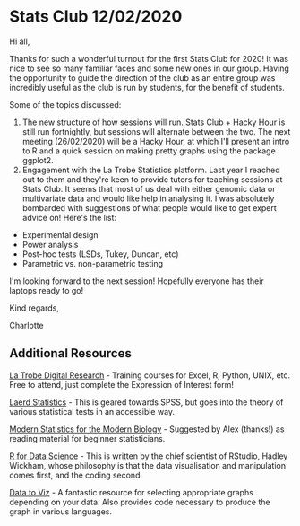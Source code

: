 # Stats Club 12/02/2020 
Hi all,

Thanks for such a wonderful turnout for the first Stats Club for 2020! It was nice to see so many familiar faces and some new ones in our group. Having the opportunity to guide the direction of the club as an entire group was incredibly useful as the club is run by students, for the benefit of students. 

Some of the topics discussed:
 1. The new structure of how sessions will run. Stats Club + Hacky Hour is still run fortnightly, but sessions will alternate between the two. The next meeting (26/02/2020) will be a Hacky Hour, at which I'll present an intro to R and a quick session on making pretty graphs using the package ggplot2.
 2. Engagement with the La Trobe Statistics platform. Last year I reached out to them and they're keen to provide tutors for teaching sessions at Stats Club. It seems that most of us deal with either genomic data or multivariate data and would like help in analysing it. I was absolutely bombarded with suggestions of what people would like to get expert advice on! Here's the list:
   * Experimental design
   * Power analysis
   * Post-hoc tests (LSDs, Tukey, Duncan, etc)
   * Parametric vs. non-parametric testing
    
I'm looking forward to the next session! Hopefully everyone has their laptops ready to go!

Kind regards,

Charlotte
    

## Additional Resources

[La Trobe Digital Research](https://www.latrobe.edu.au/research-infrastructure/digital-research/training-and-events) - Training courses for Excel, R, Python, UNIX, etc. Free to attend, just complete the Expression of Interest form!

[Laerd Statistics](https://statistics.laerd.com/spss-tutorials/one-way-anova-using-spss-statistics.php) - This is geared towards SPSS, but goes into the theory of various statistical tests in an accessible way.

[Modern Statistics for the Modern Biology](http://web.stanford.edu/class/bios221/book/) - Suggested by Alex (thanks!) as reading material for beginner statisticians.

[R for Data Science](https://r4ds.had.co.nz/) - This is written by the chief scientist of RStudio, Hadley Wickham, whose philosophy is that the data visualisation and manipulation comes first, and the coding second.

[Data to Viz](https://www.data-to-viz.com/) - A fantastic resource for selecting appropriate graphs depending on your data. Also provides code necessary to produce the graph in various languages.

